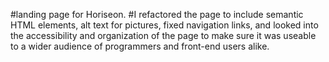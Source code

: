 #landing page for Horiseon.
#I refactored the page to include semantic HTML elements, alt text for pictures, fixed navigation links, and looked into the accessibility and organization of the page to make sure it was useable to a wider audience of programmers and front-end users alike.
